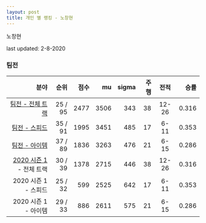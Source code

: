 ```yaml
---
layout: post
title: 개인 별 랭킹 - 노창현
---
```


노창현

last updated: 2-8-2020


### 팀전

| 분야 | 순위 | 점수 | mu | sigma | 주행 | 전적 | 승률 |
|---:|---:|---:|---:|---:|---:|:---:|---:|
| [팀전 - 전체 트랙](../team-full) | 25 / 95 | 2477 | 3506 | 343 | 38 | 12-26 | 0.316 |
| [팀전 - 스피드](../team-speed) | 35 / 91 | 1995 | 3451 | 485 | 17 | 6-11 | 0.353 |
| [팀전 - 아이템](../team-item) | 37 / 89 | 1836 | 3263 | 476 | 21 | 6-15 | 0.286 |
| [2020 시즌 1](../teams-t2020_1) - 전체 트랙 | 30 / 39 | 1378 | 2715 | 446 | 38 | 12-26 | 0.316 |
| 2020 시즌 1 - 스피드 | 25 / 32 | 599 | 2525 | 642 | 17 | 6-11 | 0.353 |
| 2020 시즌 1 - 아이템 | 29 / 33 | 886 | 2611 | 575 | 21 | 6-15 | 0.286 |
